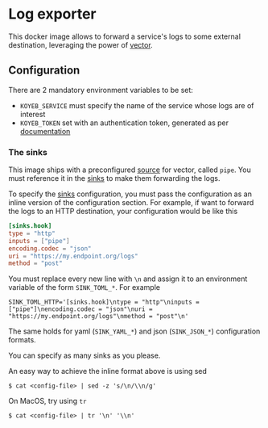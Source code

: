# Log exporter

This docker image allows to forward a service's logs to some external
destination, leveraging the power of [vector][v].

## Configuration

There are 2 mandatory environment variables to be set:
  - `KOYEB_SERVICE` must specify the name of the service whose logs are of
    interest
  - `KOYEB_TOKEN` set with an authentication token, generated as per
    [documentation][a]

### The sinks

This image ships with a preconfigured [source][src] for vector, called `pipe`.
You must reference it in the [sinks][dst] to make them forwarding the logs.

To specify the [sinks][dst] configuration, you must pass the configuration as an inline version of the configuration section.
For example, if want to forward the logs to an HTTP destination, your configuration would be like this

```toml
[sinks.hook]
type = "http"
inputs = ["pipe"]
encoding.codec = "json"
uri = "https://my.endpoint.org/logs"
method = "post"
```

You must replace every new line with `\n` and assign it to an environment
variable of the form `SINK_TOML_*`. For example

```
SINK_TOML_HTTP='[sinks.hook]\ntype = "http"\ninputs = ["pipe"]\nencoding.codec = "json"\nuri = "https://my.endpoint.org/logs"\nmethod = "post"\n'
```

The same holds for yaml (`SINK_YAML_*`) and json (`SINK_JSON_*`) configuration
formats.

You can specify as many sinks as you please.

An easy way to achieve the inline format above is using sed

```
$ cat <config-file> | sed -z 's/\n/\\n/g'
```

On MacOS, try using `tr`

```
$ cat <config-file> | tr '\n' '\\n'
```

[v]: https://vector.dev/
[a]: https://www.koyeb.com/docs/quickstart/koyeb-cli#login
[src]: https://vector.dev/docs/reference/configuration/sources/
[dst]: https://vector.dev/docs/reference/configuration/sinks/
